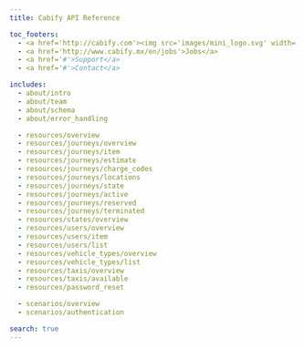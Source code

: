```yaml
---
title: Cabify API Reference

toc_footers:
  - <a href='http://cabify.com'><img src='images/mini_logo.svg' width='14px'/></a>
  - <a href='http://www.cabify.mx/en/jobs'>Jobs</a>
  - <a href='#'>Support</a>
  - <a href='#'>Contact</a>

includes:
  - about/intro
  - about/team
  - about/schema
  - about/error_handling

  - resources/overview
  - resources/journeys/overview
  - resources/journeys/item
  - resources/journeys/estimate
  - resources/journeys/charge_codes
  - resources/journeys/locations
  - resources/journeys/state
  - resources/journeys/active
  - resources/journeys/reserved
  - resources/journeys/terminated
  - resources/states/overview
  - resources/users/overview
  - resources/users/item
  - resources/users/list
  - resources/vehicle_types/overview
  - resources/vehicle_types/list
  - resources/taxis/overview
  - resources/taxis/available
  - resources/password_reset

  - scenarios/overview
  - scenarios/authentication

search: true
---
```

